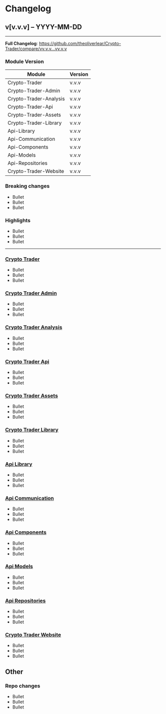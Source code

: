 # Changelog
## v[v.v.v] – YYYY-MM-DD

---

**Full Changelog**: https://github.com/theoliverlear/Crypto-Trader/compare/vv.v.v...vv.v.v

### Module Version


| Module                 | Version |
|------------------------|---------|
| Crypto-Trader          | v.v.v   |
| Crypto-Trader-Admin    | v.v.v   |
| Crypto-Trader-Analysis | v.v.v   |
| Crypto-Trader-Api      | v.v.v   |
| Crypto-Trader-Assets   | v.v.v   |
| Crypto-Trader-Library  | v.v.v   |
| Api-Library            | v.v.v   |
| Api-Communication      | v.v.v   |
| Api-Components         | v.v.v   |
| Api-Models             | v.v.v   |
| Api-Repositories       | v.v.v   |
| Crypto-Trader-Website  | v.v.v   |


### Breaking changes
- Bullet
- Bullet
- Bullet

### Highlights
- Bullet
- Bullet
- Bullet

---

### [Crypto Trader](./)
- Bullet
- Bullet
- Bullet

### [Crypto Trader Admin](Crypto-Trader-Admin)
- Bullet
- Bullet
- Bullet

### [Crypto Trader Analysis](Crypto-Trader-Analysis)
- Bullet
- Bullet
- Bullet

### [Crypto Trader Api](Crypto-Trader-Api)
- Bullet
- Bullet
- Bullet

### [Crypto Trader Assets](Crypto-Trader-Assets)
- Bullet
- Bullet
- Bullet

### [Crypto Trader Library](Crypto-Trader-Library)
- Bullet
- Bullet
- Bullet

### [Api Library](Crypto-Trader-Library/Api-Library)
- Bullet
- Bullet
- Bullet

### [Api Communication](Crypto-Trader-Library/Api-Library/Api-Communication)
- Bullet
- Bullet
- Bullet

### [Api Components](Crypto-Trader-Library/Api-Library/Api-Components)
- Bullet
- Bullet
- Bullet

### [Api Models](Crypto-Trader-Library/Api-Library/Api-Models)
- Bullet
- Bullet
- Bullet

### [Api Repositories](Crypto-Trader-Library/Api-Library/Api-Repositories)
- Bullet
- Bullet
- Bullet

### [Crypto Trader Website](Crypto-Trader-Website)
- Bullet
- Bullet
- Bullet

## Other

### Repo changes
- Bullet
- Bullet
- Bullet

